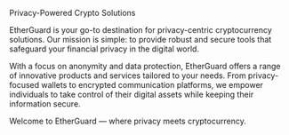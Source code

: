 Privacy-Powered Crypto Solutions

EtherGuard is your go-to destination for privacy-centric cryptocurrency solutions. Our mission is simple: to provide robust and secure tools that safeguard your financial privacy in the digital world.

With a focus on anonymity and data protection, EtherGuard offers a range of innovative products and services tailored to your needs. From privacy-focused wallets to encrypted communication platforms, we empower individuals to take control of their digital assets while keeping their information secure.

Welcome to EtherGuard — where privacy meets cryptocurrency.
